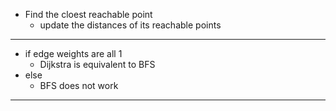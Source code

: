 * Find the cloest reachable point
    * update the distances of its reachable points

---

* if edge weights are all 1
    * Dijkstra is equivalent to BFS
* else
    * BFS does not work

---
